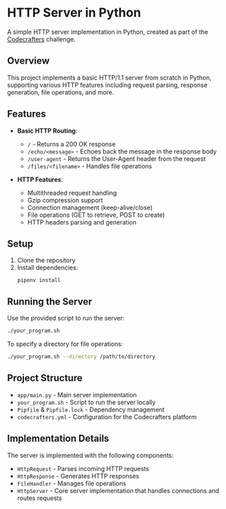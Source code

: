 # HTTP Server in Python

A simple HTTP server implementation in Python, created as part of the [Codecrafters](https://codecrafters.io/) challenge.

## Overview

This project implements a basic HTTP/1.1 server from scratch in Python, supporting various HTTP features including request parsing, response generation, file operations, and more.

## Features

- **Basic HTTP Routing**:
  - `/` - Returns a 200 OK response
  - `/echo/<message>` - Echoes back the message in the response body
  - `/user-agent` - Returns the User-Agent header from the request
  - `/files/<filename>` - Handles file operations

- **HTTP Features**:
  - Multithreaded request handling
  - Gzip compression support
  - Connection management (keep-alive/close)
  - File operations (GET to retrieve, POST to create)
  - HTTP headers parsing and generation

## Setup

1. Clone the repository
2. Install dependencies:
   ```
   pipenv install
   ```

## Running the Server

Use the provided script to run the server:

```bash
./your_program.sh
```

To specify a directory for file operations:

```bash
./your_program.sh --directory /path/to/directory
```

## Project Structure

- `app/main.py` - Main server implementation
- `your_program.sh` - Script to run the server locally
- `Pipfile` & `Pipfile.lock` - Dependency management
- `codecrafters.yml` - Configuration for the Codecrafters platform

## Implementation Details

The server is implemented with the following components:

- `HttpRequest` - Parses incoming HTTP requests
- `HttpResponse` - Generates HTTP responses
- `FileHandler` - Manages file operations
- `HttpServer` - Core server implementation that handles connections and routes requests
